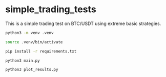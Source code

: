 # simple_trading_tests

This is a simple trading test on BTC/USDT using extreme basic strategies.

```bash
python3 -m venv .venv

source .venv/bin/activate

pip install -r requirements.txt

python3 main.py

python3 plot_results.py
```